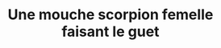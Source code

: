 ---
layout: photo
title: Une mouche scorpion femelle faisant le guet
desc: An Aer・Un instant parmi la végétation
category: un-instant-parmi-la-vegetation
image: 4
tags:
- front
metadata:
- Boitier: Canon 1100D
- Focale: F/6.3
- Temps d'exposition: 1/80
- Iso: 500
- Objectif: 18-55mm
- Lieu: Ploerdut, Morbihan
---